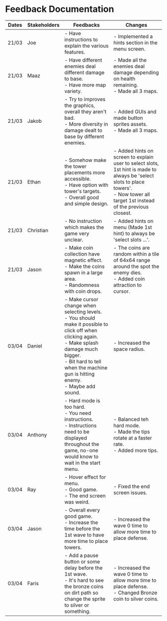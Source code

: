 # Feedback Documentation

| Dates | Stakeholders | Feedbacks                                                                                                                                                                                                                              | Changes                                                                                                                                                                               |
| ----- | ------------ | -------------------------------------------------------------------------------------------------------------------------------------------------------------------------------------------------------------------------------------- | ------------------------------------------------------------------------------------------------------------------------------------------------------------------------------------- |
| 21/03 | Joe          | - Have instructions to explain the various features.                                                                                                                                                                                   | - Implemented a hints section in the menu screen.                                                                                                                                     |
| 21/03 | Maaz         | - Have different enemies deal different damage to base.<br>- Have more map variety.                                                                                                                                                    | - Made all the enemies deal damage depending on health remaining.<br>- Made all 3 maps.                                                                                               |
| 21/03 | Jakob        | - Try to improves the graphics, overall they aren't bad.<br>- More diversity in damage dealt to base by different enemies.                                                                                                             | - Added GUIs and made button sprites assets.<br>- Made all 3 maps.                                                                                                                    |
| 21/03 | Ethan        | - Somehow make the tower placements more accessible.<br>- Have option with tower's targets.<br>- Overall good and simple design.                                                                                                       | - Added hints on screen to explain user to select slots, 1st hint is made to always be 'select slots to place towers'.<br>- Now tower all target 1st instead of the previous closest. |
| 21/03 | Christian    | - No instruction which makes the game very unclear.                                                                                                                                                                                    | - Added hints on menu (Made 1st hint) to always be 'select slots ...'.                                                                                                                |
| 21/03 | Jason        | - Make coin collection have magnetic effect.<br>- Make the coins spawn in a large area.<br>- Randomness with coin drops.                                                                                                               | - The coins are random within a tile of 64x64 range around the spot the enemy dies.<br>- Added coin attraction to cursor.                                                             |
| 03/04 | Daniel       | - Make cursor change when selecting levels.<br>- You should make it possible to click off when clicking again.<br>- Make splash damage much bigger.<br>- Bit hard to tell when the machine gun is hitting enemy.<br>- Maybe add sound. | - Increased the space radius.                                                                                                                                                         |
| 03/04 | Anthony      | - Hard mode is too hard.<br>- You need instructions.<br>- Instructions need to be displayed throughout the game, no-one would know to wait in the start menu.                                                                          | - Balanced teh hard mode.<br>- Made the tips rotate at a faster rate.<br>- Added more tips.                                                                                           |
| 03/04 | Ray          | - Hover effect for menu.<br>- Good game.<br>- The end screen was weird.                                                                                                                                                                | - Fixed the end screen issues.                                                                                                                                                        |
| 03/04 | Jason        | - Overall every good game.<br>- Increase the time before the 1st wave to have more time to place towers.                                                                                                                               | - Increased the wave 0 time to allow more time to place defense.                                                                                                                      |
| 03/04 | Faris        | - Add a pause button or some delay before the 1st wave.<br>- It's hard to see the bronze coins on dirt path so change the sprite to silver or something.                                                                               | - Increased the wave 0 time to allow more time to place defense.<br>- Changed Bronze coin to silver coins.                                                                            |
